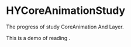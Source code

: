 # HYCoreAnimationStudy
The progress of study CoreAnimation And Layer.

This is a demo of reading <iOS Core Animation: Advanced Techniques>.
